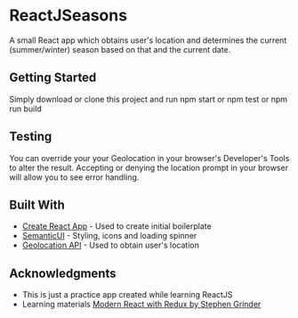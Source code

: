 # ReactJSeasons

A small React app which obtains user's location and determines the current (summer/winter) season based on that and the current date.

## Getting Started


Simply download or clone this project and run npm start or npm test or npm run build


## Testing

You can override your your Geolocation in your browser's Developer's Tools to alter the result.
Accepting or denying the location prompt in your browser will allow you to see error handling.


## Built With

* [Create React App](https://reactjs.org/docs/create-a-new-react-app.html) - Used to create initial boilerplate
* [SemanticUI](https://semantic-ui.com/) - Styling, icons and loading spinner
* [Geolocation API](https://developer.mozilla.org/en-US/docs/Web/API/Geolocation_API) - Used to obtain user's location


## Acknowledgments

* This is just a practice app created while learning ReactJS
* Learning materials [Modern React with Redux by Stephen Grinder](https://www.udemy.com/course/react-redux/)
